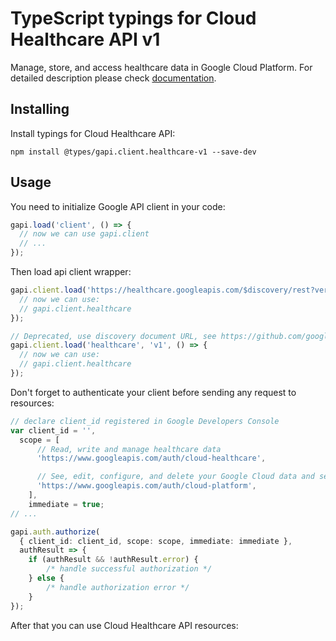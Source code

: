 # TypeScript typings for Cloud Healthcare API v1

Manage, store, and access healthcare data in Google Cloud Platform.
For detailed description please check [documentation](https://cloud.google.com/healthcare).

## Installing

Install typings for Cloud Healthcare API:

```
npm install @types/gapi.client.healthcare-v1 --save-dev
```

## Usage

You need to initialize Google API client in your code:

```typescript
gapi.load('client', () => {
  // now we can use gapi.client
  // ...
});
```

Then load api client wrapper:

```typescript
gapi.client.load('https://healthcare.googleapis.com/$discovery/rest?version=v1', () => {
  // now we can use:
  // gapi.client.healthcare
});
```

```typescript
// Deprecated, use discovery document URL, see https://github.com/google/google-api-javascript-client/blob/master/docs/reference.md#----gapiclientloadname----version----callback--
gapi.client.load('healthcare', 'v1', () => {
  // now we can use:
  // gapi.client.healthcare
});
```

Don't forget to authenticate your client before sending any request to resources:

```typescript
// declare client_id registered in Google Developers Console
var client_id = '',
  scope = [
      // Read, write and manage healthcare data
      'https://www.googleapis.com/auth/cloud-healthcare',

      // See, edit, configure, and delete your Google Cloud data and see the email address for your Google Account.
      'https://www.googleapis.com/auth/cloud-platform',
    ],
    immediate = true;
// ...

gapi.auth.authorize(
  { client_id: client_id, scope: scope, immediate: immediate },
  authResult => {
    if (authResult && !authResult.error) {
        /* handle successful authorization */
    } else {
        /* handle authorization error */
    }
});
```

After that you can use Cloud Healthcare API resources: <!-- TODO: make this work for multiple namespaces -->

```typescript
```

